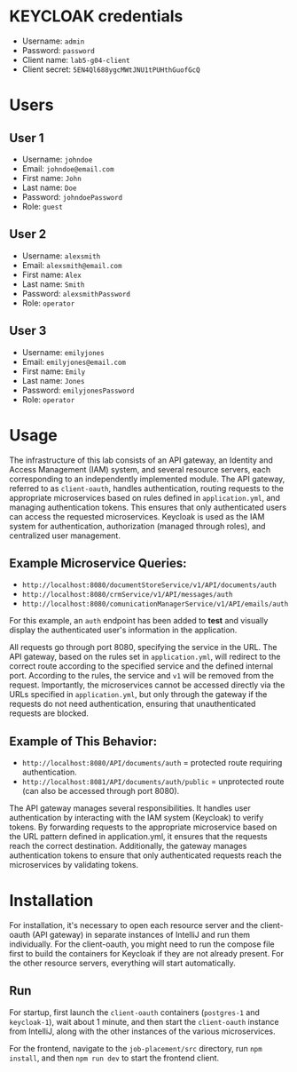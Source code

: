 # KEYCLOAK credentials

- Username: `admin`
- Password: `password`
- Client name: `lab5-g04-client`
- Client secret: `5EN4Ql688ygcMWtJNU1tPUHthGuofGcQ`

# Users

## User 1

- Username: `johndoe`
- Email: `johndoe@email.com`
- First name: `John`
- Last name:  `Doe`
- Password: `johndoePassword`
- Role: `guest`

## User 2

- Username: `alexsmith`
- Email: `alexsmith@email.com`
- First name: `Alex`
- Last name:  `Smith`
- Password: `alexsmithPassword`
- Role: `operator`

## User 3

- Username: `emilyjones`
- Email: `emilyjones@email.com`
- First name: `Emily`
- Last name:  `Jones`
- Password: `emilyjonesPassword`
- Role: `operator`

# Usage

The infrastructure of this lab consists of an API gateway, an Identity and Access Management (IAM) system, and several resource servers, each corresponding to an independently implemented module. The API gateway, referred to as `client-oauth`, handles authentication, routing requests to the appropriate microservices based on rules defined in `application.yml`, and managing authentication tokens. This ensures that only authenticated users can access the requested microservices. Keycloak is used as the IAM system for authentication, authorization (managed through roles), and centralized user management.

## Example Microservice Queries:
- `http://localhost:8080/documentStoreService/v1/API/documents/auth`
- `http://localhost:8080/crmService/v1/API/messages/auth`
- `http://localhost:8080/comunicationManagerService/v1/API/emails/auth`

For this example, an `auth` endpoint has been added to **test** and visually display the authenticated user's information in the application.

All requests go through port 8080, specifying the service in the URL. The API gateway, based on the rules set in `application.yml`, will redirect to the correct route according to the specified service and the defined internal port. According to the rules, the service and `v1` will be removed from the request. Importantly, the microservices cannot be accessed directly via the URLs specified in `application.yml`, but only through the gateway if the requests do not need authentication, ensuring that unauthenticated requests are blocked.

## Example of This Behavior:
- `http://localhost:8080/API/documents/auth` = protected route requiring authentication.
- `http://localhost:8081/API/documents/auth/public` = unprotected route (can also be accessed through port 8080).

The API gateway manages several responsibilities. It handles user authentication by interacting with the IAM system (Keycloak) to verify tokens. By forwarding requests to the appropriate microservice based on the URL pattern defined in application.yml, it ensures that the requests reach the correct destination. Additionally, the gateway manages authentication tokens to ensure that only authenticated requests reach the microservices by validating tokens.

# Installation

For installation, it's necessary to open each resource server and the client-oauth (API gateway) in separate instances of IntelliJ and run them individually. For the client-oauth, you might need to run the compose file first to build the containers for Keycloak if they are not already present. For the other resource servers, everything will start automatically.

## Run
For startup, first launch the `client-oauth` containers (`postgres-1` and `keycloak-1`), wait about 1 minute, and then start the `client-oauth` instance from IntelliJ, along with the other instances of the various microservices.

For the frontend, navigate to the `job-placement/src` directory, run `npm install`, and then `npm run dev` to start the frontend client.